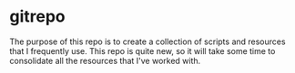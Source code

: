 # gitrepo
The purpose of this repo is to create a collection of scripts and resources that I frequently use. This repo is quite new, so it will take some time to consolidate all the resources that I've worked with.
